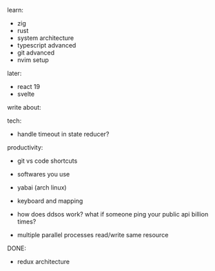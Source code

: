 learn:

- zig
- rust
- system architecture
- typescript advanced
- git advanced
- nvim setup

later:

- react 19
- svelte

write about:

tech:

- handle timeout in state reducer?

productivity:

- git vs code shortcuts
- softwares you use
- yabai (arch linux)
- keyboard and mapping

- how does ddsos work? what if someone ping your public api billion times?

- multiple parallel processes read/write same resource

DONE:

- redux architecture
